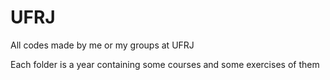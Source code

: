# UFRJ
All codes made by me or my groups at UFRJ

Each folder is a year containing some courses and some exercises of them

